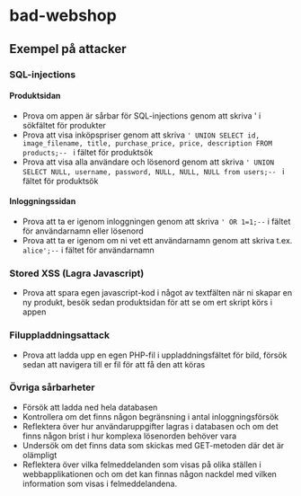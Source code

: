 # bad-webshop

## Exempel på attacker

### SQL-injections
#### Produktsidan
- Prova om appen är sårbar för SQL-injections genom att skriva ' i sökfältet för produkter
- Prova att visa inköpspriser genom att skriva `' UNION SELECT id, image_filename, title, purchase_price, price, description FROM products;-- ` i fältet för produktsök
- Prova att visa alla användare och lösenord genom att skriva `' UNION SELECT NULL, username, password, NULL, NULL, NULL from users;-- ` i fältet för produktsök

#### Inloggningssidan
- Prova att ta er igenom inloggningen genom att skriva `' OR 1=1;--` i fältet för användarnamn eller lösenord
- Prova att ta er igenom om ni vet ett användarnamn genom att skriva t.ex. `alice';--` i fältet för användarnamn

### Stored XSS (Lagra Javascript)
- Prova att spara egen javascript-kod i något av textfälten när ni skapar en ny produkt, besök sedan produktsidan för att se om ert skript körs i appen

### Filuppladdningsattack
- Prova att ladda upp en egen PHP-fil i uppladdningsfältet för bild, försök sedan att navigera till er fil för att få den att köras

### Övriga sårbarheter
- Försök att ladda ned hela databasen
- Kontrollera om det finns någon begränsning i antal inloggningsförsök
- Reflektera över hur användaruppgifter lagras i databasen och om det finns någon brist i hur komplexa lösenorden behöver vara
- Undersök om det finns data som skickas med GET-metoden där det är olämpligt
- Reflektera över vilka felmeddelanden som visas på olika ställen i webbapplikationen och om det kan finnas någon nackdel med vilken information som visas i felmeddelandena.
